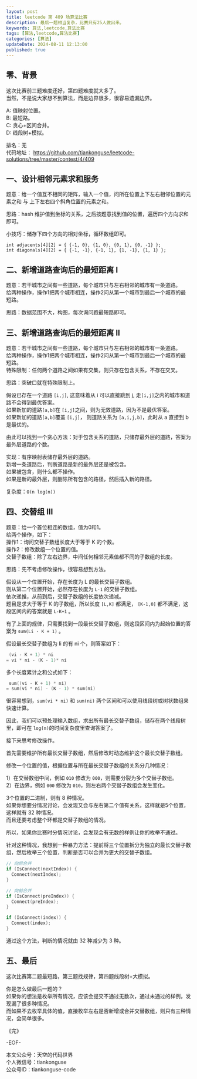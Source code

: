 ```yaml
---
layout: post  
title: leetcode 第 409 场算法比赛  
description: 最后一题相当复杂，比赛只有25人做出来。  
keywords: 算法,leetcode,算法比赛  
tags: [算法,leetcode,算法比赛]  
categories: [算法]  
updateDate: 2024-08-11 12:13:00  
published: true  
---
```



## 零、背景  


这次比赛前三题难度还好，第四题难度就大多了。  
当然，不是说大家想不到算法，而是边界很多，很容易遗漏边界。  


A: 值映射位置。   
B: 最短路。   
C: 贪心+区间合并。  
D: 线段树+模拟。   


排名：无   
代码地址： https://github.com/tiankonguse/leetcode-solutions/tree/master/contest/4/409  


## 一、设计相邻元素求和服务  


题意：给一个值互不相同的矩阵，输入一个值，问所在位置上下左右相邻位置的元素之和 与 上下左右四个斜角位置的元素之和。  


思路：hash 维护值到坐标的关系，之后按题意找到值的位置，遍历四个方向求和即可。  


小技巧：储存下四个方向的相对坐标，循环数组即可。  


```text
int adjacents[4][2] = { {-1, 0}, {1, 0}, {0, 1}, {0, -1} };
int diagonals[4][2] = { {-1, -1}, {-1, 1}, {1, -1}, {1, 1} };
```


## 二、新增道路查询后的最短距离 I  


题意：若干城市之间有一些道路，每个城市只与左右相邻的城市有一条道路。  
给两种操作，操作1把两个城市相连，操作2问从第一个城市到最后一个城市的最短路。  


思路：数据范围不大，构图，每次询问跑最短路即可。  


## 三、新增道路查询后的最短距离 II  


题意：若干城市之间有一些道路，每个城市只与左右相邻的城市有一条道路。  
给两种操作，操作1把两个城市相连，操作2问从第一个城市到最后一个城市的最短路。   
特殊限制：任何两个道路之间如果有交集，则只存在包含关系，不存在交叉。  


思路：突破口就在特殊限制上。  


假设已存在一个道路 `[i,j]`, 这意味着从 i 可以直接跳到 j, 走`[i,j]`之内的城市和道路不会得到最优答案。  
如果新加的道路`[a,b]`在 `[i,j]`之间，则为无效道路，因为不是最优答案。  
如果新加的道路`[a,b]`覆盖 `[i,j]`， 则道路关系为 `[a,i,j,b]`，此时从 a 直接到 b 是最优的。  


由此可以找到一个贪心方法：对于包含关系的道路，只储存最外层的道路，答案为最外层道路的个数。  


实现：有序映射表储存最外层的道路。  
新增一条道路后，判断道路是新的最外层还是被包含。  
如果被包含，则什么都不操作。  
如果是新的最外层，则删除所有包含的路径，然后插入新的路径。  


复杂度：`O(n log(n))`  


## 四、交替组 III  


题意：给一个首位相连的数组，值为0和1。  
给两个操作，如下：  
操作1：询问交替子数组长度大于等于 K 的个数。  
操作2：修改数组一个位置的值。  
交替子数组：除了左右边界，中间任何相邻元素值都不同的子数组的长度。  



思路：先不考虑修改操作，很容易想到方法。  


假设从一个位置开始，存在长度为 L 的最长交替子数组。  
则从第二个位置开始，必然存在长度为 `L-1` 的交替子数组。  
依次递推，从前到后，交替子数组的长度依次递减。  
题目是求大于等于 K 的子数组，所以长度 `[L,K]` 都满足， `[K-1,0]` 都不满足，这段区间内的答案就是 `L-K+1` 。  


有了上面的规律，只需要找到一段最长交替子数组，则这段区间内为起始位置的答案为 `sum(Li - K + 1)` 。  


假设最长交替子数组为 li 的有 ni 个，则答案如下：  


```cpp
 (vi - K + 1) * ni 
= vi * ni - (K - 1)* ni
```


多个长度累计之和公式如下：  


```cpp
 sum((vi - K + 1) * ni)
= sum(vi * ni) - (K - 1) * sum(ni)
```


很容易想到，`sum(vi * ni)` 和 `sum(ni)` 两个区间和可以使用线段树或树状数组来快速计算。  


因此，我们可以预处理输入数组，求出所有最长交替子数组，储存在两个线段树里，即可在 `log(n)`的时间复杂度里查询答案了。  



接下来思考修改操作。  


首先需要维护所有最长交替子数组，然后修改时动态维护这个最长交替子数组。  


修改一个位置的值，根据位置与所在最长交替子数组的关系分几种情况：   


1）在交替数组中间，例如 `010` 修改为 `000`，则需要分裂为多个交替子数组。  
2）在边界，例如 `000` 修改为 `010`，则左右两个交替子数组会发生变化。  


3个位置的二进制，则有 8 种情况。   
如果你想要分情况讨论，会发现又会与左右第二个值有关系，这样就是5个位置，这样就有 32 种情况。  
而且还要考虑整个环都是交替子数组的情况。  


所以，如果你比赛时分情况讨论，会发现会有无数的样例让你的枚举不通过。  



针对这种情况，我想到一种暴力方法：提前将三个位置拆分为独立的最长交替子数组，然后枚举三个位置，判断是否可以合并为更大的交替子数组。  



```cpp
// 向后合并
if (IsConnect(nextIndex)) {
  Connect(nextIndex);
}

// 向前合并
if (IsConnect(preIndex)) {
  Connect(preIndex);
}

if (IsConnect(index)) {
  Connect(index);
}
```


通过这个方法，判断的情况就由 32 种减少为 3 种。  


## 五、最后  


这次比赛第二题最短路，第三题找规律，第四题线段树+大模拟。  


你是怎么做最后一题的？  
如果你的想法是枚举所有情况，应该会提交不通过无数次，通过未通过的样例，发现漏了很多种情况。  
而如果不去枚举具体的值，直接枚举左右是否新增或合并交替数组，则只有三种情况，会简单很多。  



《完》  


-EOF-  



本文公众号：天空的代码世界  
个人微信号：tiankonguse  
公众号ID：tiankonguse-code  
  

